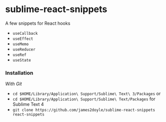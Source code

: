 # sublime-react-snippets

A few snippets for React hooks

* `useCallback`
* `useEffect`
* `useMemo`
* `useReducer`
* `useRef`
* `useState`

### Installation

*With Git*

- `cd $HOME/Library/Application\ Support/Sublime\ Text\ 3/Packages` or
- `cd $HOME/Library/Application\ Support/Sublime\ Text/Packages` for Sublime Text 4
- `git clone https://github.com/james2doyle/sublime-react-snippets react-snippets`
